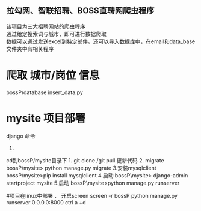 ## 拉勾网、智联招聘、BOSS直聘网爬虫程序
该项目为三大招聘网站的爬虫程序  
通过给定搜索词与城市，即可进行数据爬取  
数据可以通过发送excel到特定邮件。还可以导入数据库中，在email和data_base文件夹中有相关程序


# 爬取 城市/岗位 信息
bossP/database insert_data.py  

# mysite 项目部署
django 命令

1.
cd到bossP/mysite目录下
1. 
git clone /git pull 更新代码
2. migrate
bossP\mysite> python  manage.py migrate
3.安装mysqlclient
bossP\mysite>pip install mysqlclient
4.启动
bossP\mysite> django-admin startproject mysite
5.启动
bossP\mysite>python manage.py runserver

 
 
 #项目在linux中部署 、 开启screen
 screen -r  bossP
 python manage.py runserver 0.0.0.0:8000
 ctrl a +d 